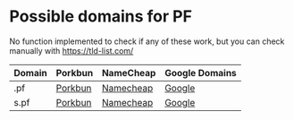 # Possible domains for PF

No function implemented to check if any of these work, but you can check manually with https://tld-list.com/

| Domain | Porkbun | NameCheap | Google Domains |
|---|---|---|---|
| .pf | [Porkbun](https://porkbun.com/checkout/search?prb=e814663da1&tlds=&idnLanguage=&search=search&q=.pf) | [Namecheap](https://www.namecheap.com/domains/registration/results/?domain=.pf) | [Google](https://domains.google.com/registrar/search?searchTerm=.pf) |
| s.pf | [Porkbun](https://porkbun.com/checkout/search?prb=e814663da1&tlds=&idnLanguage=&search=search&q=s.pf) | [Namecheap](https://www.namecheap.com/domains/registration/results/?domain=s.pf) | [Google](https://domains.google.com/registrar/search?searchTerm=s.pf) |
